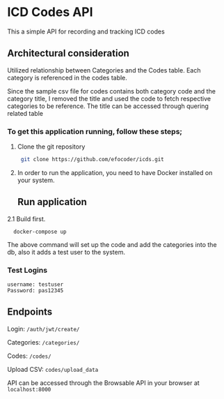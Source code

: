 # ICD Codes API

This a simple API for recording and tracking ICD codes

## Architectural consideration

Utilized relationship between Categories and the Codes table. Each category is
referenced in the codes table.

Since the sample csv file for codes contains both category code and the category title, I removed the title and used the
code to fetch respective categories to be reference. The title can be accessed through quering related table

### To get this application running, follow these steps;

1. Clone the git repository
   ```bash
    git clone https://github.com/efocoder/icds.git
   ```
2. In order to run the application, you need to have Docker installed on your system.

   ## Run application

2.1 Build first.

  ```docker-compose
    docker-compose up
   ```

The above command will set up the code and add the categories into the db, also it
adds a test user to the system.

### Test Logins

```
username: testuser
Password: pas12345
```

## Endpoints

Login: `/auth/jwt/create/`

Categories: `/categories/`

Codes: `/codes/`

Upload CSV: `codes/upload_data`

API can be accessed through the Browsable API in your browser at `localhost:8000`
